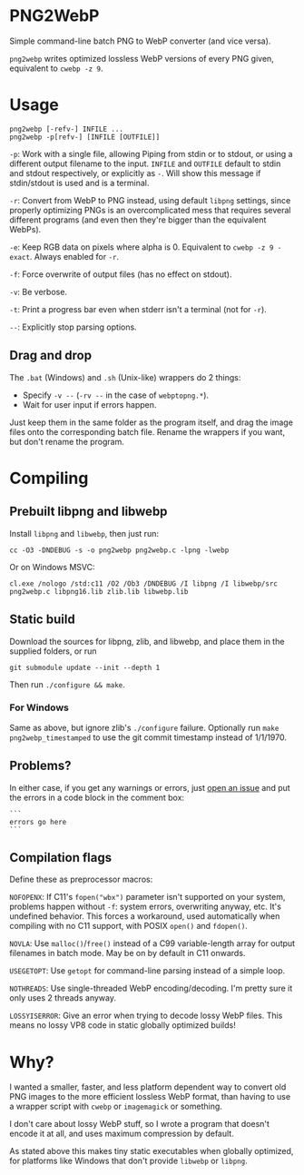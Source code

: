 # PNG2WebP
Simple command-line batch PNG to WebP converter (and vice versa).

`png2webp` writes optimized lossless WebP versions of every PNG given,
equivalent to `cwebp -z 9`.

# Usage

    png2webp [-refv-] INFILE ...
    png2webp -p[refv-] [INFILE [OUTFILE]]

`-p`: Work with a single file, allowing Piping from stdin or to stdout,
    or using a different output filename to the input.
    `INFILE` and `OUTFILE` default to stdin and stdout respectively,
    or explicitly as `-`.
    Will show this message if stdin/stdout is used and is a terminal.

`-r`: Convert from WebP to PNG instead, using default `libpng` settings,
    since properly optimizing PNGs is an overcomplicated mess
    that requires several different programs
    (and even then they're bigger than the equivalent WebPs).

`-e`: Keep RGB data on pixels where alpha is 0.
    Equivalent to `cwebp -z 9 -exact`. Always enabled for `-r`.

`-f`: Force overwrite of output files (has no effect on stdout).

`-v`: Be verbose.

`-t`: Print a progress bar even when stderr isn't a terminal (not for `-r`).

`--`: Explicitly stop parsing options.

## Drag and drop
The `.bat` (Windows) and `.sh` (Unix-like) wrappers do 2 things:
* Specify `-v --` (`-rv --` in the case of `webptopng.*`).
* Wait for user input if errors happen.

Just keep them in the same folder as the program itself,
and drag the image files onto the corresponding batch file.
Rename the wrappers if you want, but don't rename the program.

# Compiling
## Prebuilt libpng and libwebp
Install `libpng` and `libwebp`, then just run:

    cc -O3 -DNDEBUG -s -o png2webp png2webp.c -lpng -lwebp

Or on Windows MSVC:

    cl.exe /nologo /std:c11 /O2 /Ob3 /DNDEBUG /I libpng /I libwebp/src png2webp.c libpng16.lib zlib.lib libwebp.lib

## Static build
Download the sources for libpng, zlib, and libwebp,
and place them in the supplied folders, or run

    git submodule update --init --depth 1

Then run `./configure && make`.

### For Windows
Same as above, but ignore zlib's `./configure` failure.
Optionally run `make png2webp_timestamped`
to use the git commit timestamp instead of 1/1/1970.

## Problems?
In either case, if you get any warnings or errors, just
[open an issue](https://github.com/landfillbaby/png2webp/issues/new)
and put the errors in a code block in the comment box:

    ```
    errors go here
    ```

## Compilation flags
Define these as preprocessor macros:

`NOFOPENX`: If C11's `fopen("wbx")` parameter isn't supported on your system,
problems happen without `-f`: system errors, overwriting anyway, etc.
It's undefined behavior. This forces a workaround, used automatically
when compiling with no C11 support, with POSIX `open()` and `fdopen()`.

`NOVLA`: Use `malloc()`/`free()` instead of a C99 variable-length array
for output filenames in batch mode. May be on by default in C11 onwards.

`USEGETOPT`: Use `getopt` for command-line parsing instead of a simple loop.

`NOTHREADS`: Use single-threaded WebP encoding/decoding.
I'm pretty sure it only uses 2 threads anyway.

`LOSSYISERROR`: Give an error when trying to decode lossy WebP files.
This means no lossy VP8 code in static globally optimized builds!

# Why?
I wanted a smaller, faster, and less platform dependent way to convert old
PNG images to the more efficient lossless WebP format,
than having to use a wrapper script with `cwebp` or `imagemagick` or something.

I don't care about lossy WebP stuff, so I wrote a program that doesn't encode
it at all, and uses maximum compression by default.

As stated above this makes tiny static executables when globally optimized,
for platforms like Windows that don't provide `libwebp` or `libpng`.
